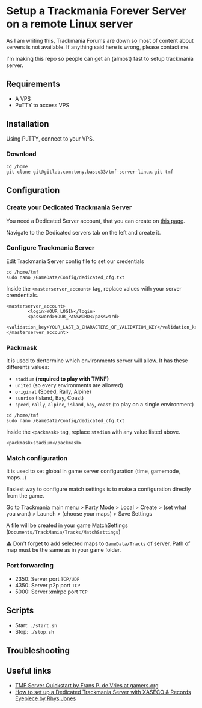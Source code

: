 # Setup a Trackmania Forever Server on a remote Linux server

As I am writing this, Trackmania Forums are down so most of content about servers is not available. If anything said here is wrong, please contact me.

I'm making this repo so people can get an (almost) fast to setup trackmania server.

## Requirements

- A VPS
- PuTTY to access VPS

## Installation

Using PuTTY, connect to your VPS.

### Download 
```
cd /home
git clone git@gitlab.com:tony.basso33/tmf-server-linux.git tmf
```

## Configuration
### Create your Dedicated Trackmania Server

You need a Dedicated Server account, that you can create on [this page](https://player.trackmania.com/ ). 

Navigate to the Dedicated servers tab on the left and create it.

### Configure Trackmania Server 

Edit Trackmania Server config file to set our credentials
```
cd /home/tmf
sudo nano /GameData/Config/dedicated_cfg.txt
```
Inside the `<masterserver_account>` tag, replace values with your server crendentials.
```
<masterserver_account>
		<login>YOUR_LOGIN</login>
		<password>YOUR_PASSWORD</password>
		<validation_key>YOUR_LAST_3_CHARACTERS_OF_VALIDATION_KEY</validation_key>
</masterserver_account>
```

### Packmask
It is used to dertermine which environments server will allow. It has these differents values:
- `stadium` **(required to play with TMNF)**
- `united` (so every environments are allowed)
- `original` (Speed, Rally, Alpine)
- `sunrise` (Island, Bay, Coast)
- `speed`, `rally`, `alpine`, `island`, `bay`, `coast` (to play on a single environment)
```
cd /home/tmf
sudo nano /GameData/Config/dedicated_cfg.txt
```

Inside the `<packmask>` tag, replace `stadium` with any value listed above.
```
<packmask>stadium</packmask>
```

### Match configuration
It is used to set global in game server configuration (time, gamemode, maps...)

Easiest way to configure match settings is to make a configuration directly from the game.

Go to Trackmania main menu > Party Mode > Local > Create > (set what you want) > Launch > (choose your maps) > Save Settings

A file will be created in your game MatchSettings (`Documents/TrackMania/Tracks/MatchSettings`)


⚠️ Don't forget to add selected maps to `GameData/Tracks` of server. Path of map must be the same as in your game folder.

### Port forwarding

- 2350: Server port `TCP/UDP`
- 4350: Server p2p port `TCP`
- 5000: Server xmlrpc port `TCP`

## Scripts
- Start: `./start.sh`
- Stop: `./stop.sh`

## Troubleshooting

## Useful links

- [TMF Server Quickstart by Frans P. de Vries at gamers.org](https://www.gamers.org/tmf/quickstart.html)
- [How to set up a Dedicated Trackmania Server with XASECO & Records Eyepiece by Rhys Jones](https://medium.com/@Jonese1234/how-to-set-up-a-dedicated-trackmania-server-with-xaseco-records-eyepiece-d8a44dbf528e)
